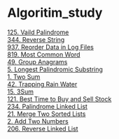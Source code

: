 # Algoritim_study

<!--format []()<br> -->

[125. Vaild Palindrome](https://velog.io/@yelim421/Valid-PalindromePython3)<br>
[344. Reverse String](https://velog.io/@yelim421/344.-Reverse-String-Python3)<br>
[937. Reorder Data in Log Files](https://velog.io/@yelim421/937.-Reorder-Data-in-Log-Files-Python3)<br>
[819. Most Common Word](https://velog.io/@yelim421/819.-Most-Common-Word-Python3)<br>
[49. Group Anagrams](https://velog.io/@yelim421/49.-Group-Anagrams-Python3)<br>
[5. Longest Palindromic Substring](https://velog.io/@yelim421/5.-Longest-Palindromic-Substring-Python3)<br>
[1. Two Sum](https://velog.io/@yelim421/1.-Two-Sum-Python3)<br>
[42. Trapping Rain Water](https://velog.io/@yelim421/42.-Trapping-Rain-Water-Python3)<br>
[15. 3Sum](https://velog.io/@yelim421/15.-3Sum-Python3)<br>
[121. Best Time to Buy and Sell Stock](https://velog.io/@yelim421/121.-Best-Time-to-Buy-and-Sell-Stock-Python3)<br>
[234. Palindrome Linked List](https://velog.io/@yelim421/234.-Palindrome-Linked-List-Python3)<br>
[21. Merge Two Sorted Lists](https://velog.io/@yelim421/21.-Merge-Two-Sorted-Lists-Python3)<br>
[2. Add Two Numbers](https://velog.io/@yelim421/2.-Add-Two-Numbers-Python3)<br>
[206. Reverse Linked List](https://velog.io/@yelim421/206.-Reverse-Linked-List-Python3)<br>
